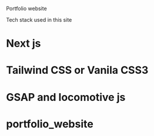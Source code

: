 Portfolio website 

Tech stack used in this site 

# Next js
# Tailwind CSS or Vanila CSS3
# GSAP and locomotive js
# portfolio_website
